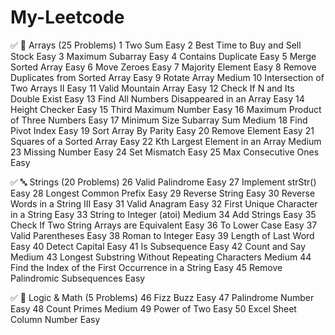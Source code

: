 # My-Leetcode
✅ 📘 Arrays (25 Problems)
1	Two Sum	Easy
2	Best Time to Buy and Sell Stock	Easy
3	Maximum Subarray	Easy
4	Contains Duplicate	Easy
5	Merge Sorted Array	Easy
6	Move Zeroes	Easy
7	Majority Element	Easy
8	Remove Duplicates from Sorted Array	Easy
9	Rotate Array	Medium
10	Intersection of Two Arrays II	Easy
11	Valid Mountain Array	Easy
12	Check If N and Its Double Exist	Easy
13	Find All Numbers Disappeared in an Array	Easy
14	Height Checker	Easy
15	Third Maximum Number	Easy
16	Maximum Product of Three Numbers	Easy
17	Minimum Size Subarray Sum	Medium
18	Find Pivot Index	Easy
19	Sort Array By Parity	Easy
20	Remove Element	Easy
21	Squares of a Sorted Array	Easy
22	Kth Largest Element in an Array	Medium
23	Missing Number	Easy
24	Set Mismatch	Easy
25	Max Consecutive Ones	Easy

✅ 🔤 Strings (20 Problems)
26	Valid Palindrome	Easy
27	Implement strStr()	Easy
28	Longest Common Prefix	Easy
29	Reverse String	Easy
30	Reverse Words in a String III	Easy
31	Valid Anagram	Easy
32	First Unique Character in a String	Easy
33	String to Integer (atoi)	Medium
34	Add Strings	Easy
35	Check If Two String Arrays are Equivalent	Easy
36	To Lower Case	Easy
37	Valid Parentheses	Easy
38	Roman to Integer	Easy
39	Length of Last Word	Easy
40	Detect Capital	Easy
41	Is Subsequence	Easy
42	Count and Say	Medium
43	Longest Substring Without Repeating Characters	Medium
44	Find the Index of the First Occurrence in a String	Easy
45	Remove Palindromic Subsequences	Easy

✅ 🔢 Logic & Math (5 Problems)
46	Fizz Buzz	Easy
47	Palindrome Number	Easy
48	Count Primes	Medium
49	Power of Two	Easy
50	Excel Sheet Column Number	Easy

